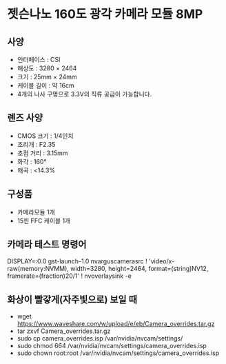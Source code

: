 # 젯슨나노 160도 광각 카메라 모듈 8MP

## 사양
- 인터페이스 : CSI
- 해상도 : 3280 × 2464
- 크기 : 25mm × 24mm
- 케이블 길이 : 약 16cm
- 4개의 나사 구멍으로 3.3V의 직류 공급이 가능합니다.

## 렌즈 사양
- CMOS 크기 : 1/4인치
- 조리개 : F2.35
- 초점 거리 : 3.15mm
- 화각 : 160°
- 왜곡 : <14.3%

## 구성품
- 카메라모듈 1개
- 15핀 FFC 케이블 1개
 
## 카메라 테스트 명령어
DISPLAY=:0.0 gst-launch-1.0 nvarguscamerasrc ! 'video/x-raw(memory:NVMM), width=3280, height=2464, format=(string)NV12, framerate=(fraction)20/1' ! nvoverlaysink -e

## 화상이 빨갛게(자주빛으로) 보일 때
- wget https://www.waveshare.com/w/upload/e/eb/Camera_overrides.tar.gz
- tar zxvf Camera_overrides.tar.gz
- sudo cp camera_overrides.isp /var/nvidia/nvcam/settings/
- sudo chmod 664 /var/nvidia/nvcam/settings/camera_overrides.isp
- sudo chown root:root /var/nvidia/nvcam/settings/camera_overrides.isp
